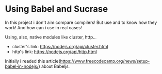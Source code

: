 # Using Babel and Sucrase
In this project i don't aim compare compilers! But use and to know how they work! 
And how can i use in real cases!

Using, also, native modules like cluster, http... 
* cluster's link: https://nodejs.org/api/cluster.html
* http's link: https://nodejs.org/api/http.html

Initially i readed this article(https://www.freecodecamp.org/news/setup-babel-in-nodejs/) about Babeljs. 
